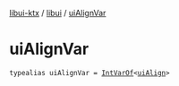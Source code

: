 [libui-ktx](../index.md) / [libui](index.md) / [uiAlignVar](./ui-align-var.md)

# uiAlignVar

`typealias uiAlignVar = `[`IntVarOf`](../kotlinx.cinterop/-int-var-of/index.md)`<`[`uiAlign`](ui-align.md)`>`